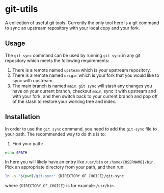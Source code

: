 # git-utils
A collection of useful git tools. Currently the only tool here is a git command to sync an upstream repository with your local copy and your fork.
## Usage
The `git sync` command can be used by running `git sync` in any git repository which meets the following requirements:
1. There is a remote named `upsteam` which is your upstream repository.
2. There is a remote named `origin` which is your fork that you would like to sync with upstream.
3. The main branch is named `main`.
`git sync` will stash any changes you have on your current branch, checkout `main`, sync it with upstream and with your fork, and then switch back to your
current branch and pop off of the stash to restore your working tree and index.
## Installation
In order to use the `git sync` command, you need to add the `git-sync` file to your path. The recommended way to do this is to:
1. Find your path:
```sh
echo $PATH
```
In here you will likely have an entry like `/usr/bin` or `/home/{USERNAME}/bin`. Pick an appropriate directory from your path, and then run:
```sh
ln -s "$(pwd)/git-sync" {DIRECTORY_OF_CHOICE}/git-sync
```
where `{DIRECTORY_OF_CHOICE}` is for example `/usr/bin`.

